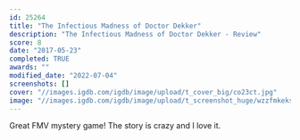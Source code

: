 ```yaml
---
id: 25264
title: "The Infectious Madness of Doctor Dekker"
description: "The Infectious Madness of Doctor Dekker - Review"
score: 8
date: "2017-05-23"
completed: TRUE
awards: ""
modified_date: "2022-07-04"
screenshots: []
cover: "//images.igdb.com/igdb/image/upload/t_cover_big/co23ct.jpg"
image: "//images.igdb.com/igdb/image/upload/t_screenshot_huge/wzzfmkeksleae7puyxnz.jpg"
---
```

Great FMV mystery game! The story is crazy and I love it.